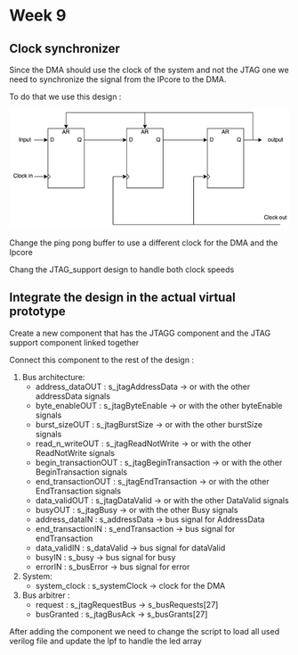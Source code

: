 # Week 9


## Clock synchronizer 

Since the DMA should use the clock of the system and not the JTAG one we need to synchronize the signal from the IPcore to the DMA.

To do that we use this design :

![Clock synchronizer](image/clock_synchronizer.drawio.png)


Change the ping pong buffer to use a different clock for the DMA and the Ipcore

Chang the JTAG_support design to handle both clock speeds


## Integrate the design in the actual virtual prototype 

Create a new component that has the JTAGG component and the JTAG support component linked together

Connect this component to the rest of the design : 

1. Bus architecture:
    - address_dataOUT : s_jtagAddressData -> or with the other addressData signals
    - byte_enableOUT : s_jtagByteEnable -> or with the other byteEnable signals
    - burst_sizeOUT : s_jtagBurstSize -> or with the other burstSize signals
    - read_n_writeOUT : s_jtagReadNotWrite -> or with the other ReadNotWrite signals
    - begin_transactionOUT : s_jtagBeginTransaction -> or with the other BeginTransaction signals
    - end_transactionOUT : s_jtagEndTransaction -> or with the other EndTransaction signals
    - data_validOUT : s_jtagDataValid -> or with the other DataValid signals
    - busyOUT : s_jtagBusy -> or with the other Busy signals
    - address_dataIN : s_addressData -> bus signal for AddressData
    - end_transactionIN : s_endTransaction -> bus signal for endTransaction
    - data_validIN : s_dataValid -> bus signal for dataValid
    - busyIN : s_busy -> bus signal for busy
    - errorIN : s_busError -> bus signal for error
2. System:
    - system_clock : s_systemClock -> clock for the DMA
3. Bus arbitrer :
   - request : s_jtagRequestBus -> s_busRequests\[27\]
   - busGranted : s_jtagBusAck -> s_busGrants\[27\]


After adding the component we need to change the script to load all used verilog file and update the lpf to handle the led array
